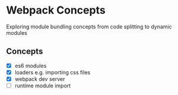 # Webpack Concepts
Exploring module bundling concepts from code splitting to dynamic modules

## Concepts
- [x] es6 modules
- [x] loaders e.g. importing css files
- [x] webpack dev server
- [ ] runtime module import